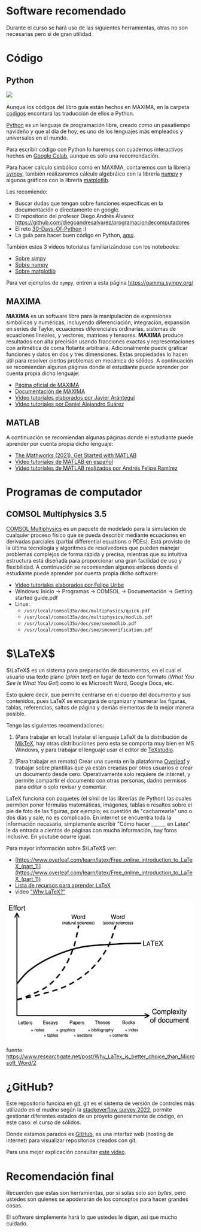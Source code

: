 # Software recomendado 

Durante el curso se hará uso de las siguientes herramientas, otras no son necesarias pero si de gran utilidad.

# Código

## Python

![](https://upload.wikimedia.org/wikipedia/commons/c/c3/Python-logo-notext.svg)

Aunque los códigos del libro guía están hechos en MAXIMA, en la carpeta [codigos](../codigos/) encontará las traducción de ellos a Python.

[Python](https://www.python.org/) es un lenguaje de programación libre, creado como un pasatiempo navideño y que al día de hoy, es uno de los lenguajes más empleados y universales en el mundo. 

Para escribir código con Python lo haremos con cuadernos interactivos hechos en [Google Colab](https://colab.research.google.com/?hl=es), aunque es solo una recomendación.

Para hacer cálculo simbólico como en MAXIMA, contaremos con la librería [sympy](https://www.sympy.org/), también realizaremos cálculo algebráico con la librería [numpy](https://numpy.org/) y algunos gráficos con la librería [matplotlib](https://matplotlib.org/).

Les recomiendo:
* Buscar dudas que tengan sobre funciones específicas en la documentación o directamente en google.
* El repositorio del profesor Diego Andrés Álvarez <https://github.com/diegoandresalvarez/programaciondecomputadores>
* El reto [30-Days-Of-Python](https://github.com/Asabeneh/30-Days-Of-Python) :)
* La guía para hacer buen código en Python, [aquí](http://web.archive.org/web/20111010053227/http://jaynes.colorado.edu/PythonGuidelines.html#module_formatting).

También estos 3 videos tutoriales familiarizándose con los notebooks:
* [Sobre simpy](https://www.youtube.com/watch?v=1yBPEPhq54M&ab_channel=Mr.PSolver)
* [Sobre numpy](https://www.youtube.com/watch?v=DcfYgePyedM&ab_channel=Mr.PSolver)
* [Sobre matplotlib](https://www.youtube.com/watch?v=cTJBJH8hacc&ab_channel=Mr.PSolver)

Para ver ejemplos de ```sympy```, entren a esta página <https://gamma.sympy.org/>


## MAXIMA
**MAXIMA** es un software libre para la manipulación de expresiones simbólicas y numéricas, incluyendo diferenciación, integración, expansión en series de Taylor, ecuaciones diferenciales ordinarias, sistemas de ecuaciones lineales, y vectores, matrices y tensores. **MAXIMA** produce resultados con alta precisión usando fracciones exactas y representaciones con aritmética de coma flotante arbitraria. Adicionalmente puede graficar funciones y datos en dos y tres dimensiones. Estas propiedades lo hacen útil para resolver ciertos problemas en mecánica de sólidos. A continuación se recomiendan algunas páginas donde el estudiante puede aprender por cuenta propia dicho lenguaje:

* [Página oficial de MAXIMA](http://maxima.sourceforge.net/)
* [Documentación de MAXIMA](http://maxima.sourceforge.net/documentation.html)
* [Video tutoriales elaborados por Javier Arántegui](http://vimeo.com/maximajaj)
* [Video tutoriales por Daniel Alejandro Suárez](https://www.youtube.com/playlist?list=PLFk7DOCMKbw_QrywlNmPtCmaNH_wSu28g)




## MATLAB
A continuación se recomiendan algunas páginas donde el estudiante puede aprender por cuenta propia dicho lenguaje:
* [The Mathworks (2021). Get Started with MATLAB](https://www.mathworks.com/help/matlab/getting-started-with-matlab.html)
* [Video tutoriales de MATLAB en español](http://matlablatino.blogspot.com/)
* [Video tutoriales de MATLAB realizados por Andrés Felipe Ramírez](https://www.youtube.com/playlist?list=PLj3KYX7UqPG8uZWqtQ7ZBG1DSou1fLDMS)


# Programas de computador

## COMSOL Multiphysics 3.5
[COMSOL Multiphysics](http://www.comsol.com/) es un paquete de modelado para la simulación de cualquier proceso físico que se pueda describir mediante ecuaciones en derivadas parciales (partial differential equations o PDEs). Está provisto de la última tecnología y algoritmos de resolvedores que pueden manejar problemas complejos de forma rápida y precisa, mientras que su intuitiva estructura está diseñada para proporcionar una gran facilidad de uso y flexibilidad. A continuación se recomiendan algunos enlaces donde el estudiante puede aprender por cuenta propia dicho software:

* [Video tutoriales elaborados por Felipe Uribe](https://vimeo.com/user1637955)
* Windows: Inicio -> Programas -> COMSOL -> Documentación -> Getting started guide.pdf
* Linux:
  * `/usr/local/comsol35a/doc/multiphysics/quick.pdf` 
  * `/usr/local/comsol35a/doc/multiphysics/modlib.pdf`
  * `/usr/local/comsol35a/doc/sme/smemodlib.pdf`
  * `/usr/local/comsol35a/doc/sme/smeverification.pdf`


# $\LaTeX$

$\LaTeX$ es un sistema para preparación de documentos, en el cual el usuario usa texto plano (*plain text*) en lugar de texto con formato (*What You See Is What You Get*) como lo es Microsoft Word, Google Docs, etc. 

Esto quiere decir, que permite centrarse en el cuerpo del documento y sus contenidos, pues LaTeX se encargará de organizar y numerar las figuras, tablas, referencias, saltos de página y demás elementos de la mejor manera posible. 

Tengo las siguientes recomendaciones:

1. (Para trabajar en local) Instalar el lenguaje LaTeX de la distribución de [MikTeX](https://miktex.org/download), hay otras distribuciones pero esta se comporta muy bien en MS Windows, y para trabajar el lenguaje usar el editor de [TeXstudio](https://www.texstudio.org/).

2. (Para trabajar en remoto) Crear una cuenta en la plataforma [Overleaf](https://www.overleaf.com/) y trabajar sobre plantillas que ya están creadas por otros usuarios o crear un documento desde cero. Operativamente solo requiere de internet, y permite compartir el documento con otras personas, dadno permisos para editar o solo revisar y comentar.

LaTeX funciona con paquetes (el símil de las librerías de Python) las cuales permiten poner fórmulas matemáticas, imágenes, tablas o resaltos sobre el pie de foto de las figuras, por ejemplo; es cuestión de "cacharrearle" uno o dos días y sale, no es complicado. En internet se encuentra toda la información necesaria, simplemente escribir "Cómo hacer ______ en Latex" le da entrada a cientos de páginas con mucha información, hay foros inclusive. En youtube ocurre igual.

Para mayor información sobre $\LaTeX$ ver:

* [https://www.overleaf.com/learn/latex/Free_online_introduction_to_LaTeX_(part_1)](https://www.overleaf.com/learn/latex/Free_online_introduction_to_LaTeX_(part_1))
* [Lista de recursos para aprender LaTeX](https://tex.stackexchange.com/questions/11/what-are-good-learning-resources-for-a-latex-beginner)
* video ["Why LaTeX?"](https://www.youtube.com/watch?v=9eLjt5Lrocw&list=PLFB8R5rtkrDqI-HER8qio0_XuctRn7rss&index=42&ab_channel=EitanLees) 


![](../figs/LaTeX-vs-Word.jpg)

fuente: <https://www.researchgate.net/post/Why_LaTex_is_better_choice_than_Microsoft_Word/2>



# ¿GitHub?

Este repositorio funcioa en [git](https://git-scm.com/), git es el sistema de versión de controles más utilizado en el mudno según la [stackoverflow survey 2022](https://survey.stackoverflow.co/2022/#technology-version-control), permite gestionar diferentes estados de un proyeto generalmente de código, en este caso: el curso de sólidos. 

Donde estamos parados es [GitHub](), es una interfaz web (hosting de internet) para visualizar repositorios creados con git.

Para una mejor explicación consultar [este video](https://www.youtube.com/embed/DinilgacaWs?start=0&end=52).



# Recomendación final

Recuerden que estas son herramientas, por si solas solo son *bytes*, pero ustedes son quienes se apoderarán de los conceptos para hacer grandes cosas.

El software simplemente hará lo que ustedes le digan, así que mucho cuidado.